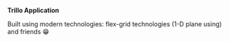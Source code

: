 **Trillo Application**

Built using modern technologies: flex-grid technologies (1-D plane using) and friends 😁